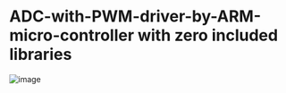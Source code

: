 # ADC-with-PWM-driver-by-ARM-micro-controller with zero included libraries
![image](https://user-images.githubusercontent.com/40636325/72637574-51358500-396a-11ea-8dcf-0ed2bc8b49ea.png)
